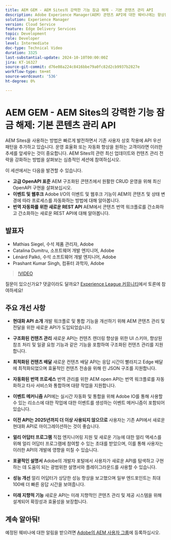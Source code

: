 ```yaml
---
title: AEM GEM - AEM Sites의 강력한 기능 잠금 해제 - 기본 콘텐츠 관리 API
description: Adobe Experience Manager(AEM) 콘텐츠 API에 대한 웨비나에는 향상된 콘텐츠 관리 및 전달을 위한 새롭고 현대화된 API가 도입되었습니다. ​Matthias, Catalina, Leonard, Prashant 등의 주요 발표자는 구조화된 컨텐츠 관리, 최적화된 컨텐츠 제공, 자동화된 번역 프로세스 등 이러한 API의 기능을 선보였다. ​주요 기능에는 새로운 UI 스키마 기능, 향상된 참조 처리, 일괄 요청 기능 및 더 빠른 컨텐츠 전달 API가 포함되어 있습니다​.참석자는 Adobe의 개발자 설명서를 통해 이러한 API를 살펴보고 얼리 어답터 프로그램에 참여하여 얼리 액세스 및 직접 엔지니어링 지원을 받는 것이 좋습니다.
solution: Experience Manager
version: Cloud Service
feature: Edge Delivery Services
topic: Development
role: Developer
level: Intermediate
doc-type: Technical Video
duration: 3325
last-substantial-update: 2024-10-10T00:00:00Z
jira: KT-16327
source-git-commit: d76e08a224c8416bbe79a0fc82d2cb9937b2827e
workflow-type: tm+mt
source-wordcount: '536'
ht-degree: 0%

---
```



# AEM GEM - AEM Sites의 강력한 기능 잠금 해제: 기본 콘텐츠 관리 API

AEM Sites을 사용하는 방법은 빠르게 발전하면서 기존 사용자 상호 작용에 API 우선 패턴을 추가하고 있습니다. 운영 효율화 또는 자동화 향상을 원하는 고객이라면 이러한 추세를 앞세우는 것이 중요합니다. AEM Sites의 관련 최신 업데이트와 컨텐츠 관리 전략을 강화하는 방법을 살펴보는 심층적인 세션에 참여하십시오.

이 세션에서는 다음을 발견할 수 있습니다.
* **고급 OpenAPI 표준** AEM 구조화된 콘텐츠에서 원활한 CRUD 운영을 위해 최신 OpenAPI 구현을 살펴보십시오.
* **이벤트 및 웹후크** Adobe I/O의 이벤트 및 웹후크 기능이 AEM의 콘텐츠 및 상태 변경에 따라 프로세스를 자동화하는 방법에 대해 알아봅니다.
* **번역 자동화를 위한 새로운 REST API** AEM에서 콘텐츠 번역 워크플로를 간소화하고 간소화하는 새로운 REST API에 대해 알아봅니다.

## 발표자

* Mathias Siegel, 수석 제품 관리자, Adobe
* Catalina Dumitru, 소프트웨어 개발 엔지니어, Adobe
* Lénárd Palkó, 수석 소프트웨어 개발 엔지니어, Adobe
* Prashant Kumar Singh, 컴퓨터 과학자, Adobe

>[!VIDEO](https://video.tv.adobe.com/v/3435036/?learn=on)

질문이 있으신가요? 댓글이라도 달까요?  [Experience League 커뮤니티](https://adobe.ly/4e34grR)에서 토론에 참여하세요!

## 주요 개선 사항

* **현대화 API 소개** 개발 워크플로 및 통합 기능을 개선하기 위해 AEM 콘텐츠 관리 및 전달을 위한 새로운 API가 도입되었습니다.

* **구조화된 컨텐츠 관리** 새로운 API는 컨텐츠 렌더링 향상을 위한 UI 스키마, 향상된 참조 처리 및 일괄 요청 기능과 같은 기능을 포함하여 구조화된 컨텐츠 관리를 지원합니다.

* **최적화된 컨텐츠 배달** 새로운 컨텐츠 배달 API는 응답 시간이 빨라지고 Edge 배달에 최적화되었으며 효율적인 컨텐츠 전송을 위해 린 JSON 구조를 지원합니다.

* **자동화된 번역 프로세스** 번역 관리를 위한 AEM open API는 번역 워크플로를 자동화하고 타사 서비스와 통합하며 대량 작업을 지원합니다.

* **이벤트 메커니즘** API에는 실시간 자동화 및 통합을 위해 Adobe IO를 통해 사용할 수 있는 리소스에 대한 작업에 대한 이벤트를 생성하는 이벤트 메커니즘이 포함되어 있습니다.

* **이전 API는 2025년까지 더 이상 사용되지 않으므로** 사용자는 기존 API에서 새로운 현대화 API로 마이그레이션하는 것이 좋습니다.

* **얼리 어답터 프로그램** 직접 엔지니어링 지원 및 새로운 기능에 대한 얼리 액세스를 위해 얼리 어답터 프로그램에 참여할 수 있는 초대를 받았으며, 이를 통해 사용자는 이러한 API의 개발에 영향을 미칠 수 있습니다.

* **포괄적인 설명서** Adobe의 개발자 포털에서 사용자가 새로운 API를 탐색하고 구현하는 데 도움이 되는 광범위한 설명서와 플레이그라운드를 사용할 수 있습니다.

* **성능 개선** 얼리 어답터가 상당한 성능 향상을 보고했으며 일부 엔드포인트는 최대 100배 더 빠른 응답 시간을 보여줍니다.

* **미래 지향적 기능** 새로운 API는 미래 지향적인 콘텐츠 관리 및 제공 시스템을 위해 설계되어 확장성과 효율성을 보장합니다.

## 계속 알아둬!

예정된 웨비나에 대한 알림을 받으려면 [Adobe의 AEM 사용자 그룹](https://aem-augs.adobe.com/)에 등록하십시오.
